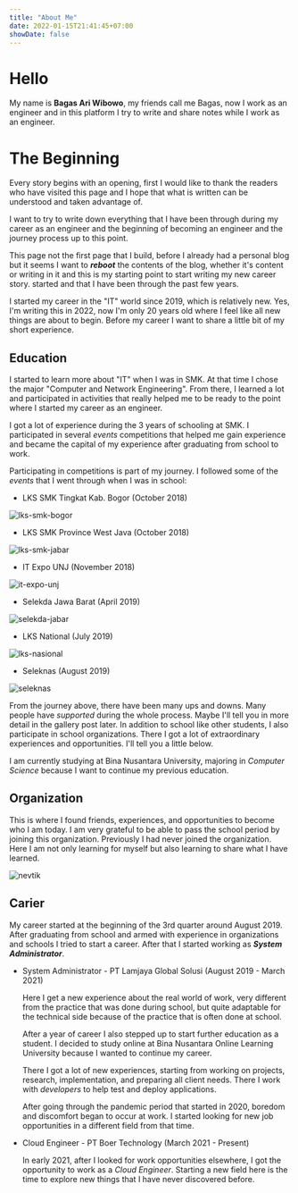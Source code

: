 ```yaml
---
title: "About Me"
date: 2022-01-15T21:41:45+07:00
showDate: false
---
```

# Hello

My name is **Bagas Ari Wibowo**, my friends call me Bagas, now I work as an engineer and in this platform I try to write and share notes while I work as an engineer.

# The Beginning

Every story begins with an opening, first I would like to thank the readers who have visited this page and I hope that what is written can be understood and taken advantage of.

I want to try to write down everything that I have been through during my career as an engineer and the beginning of becoming an engineer and the journey process up to this point.

This page not the first page that I build, before I already had a personal blog but it seems I want to ***reboot*** the contents of the blog, whether it's content or writing in it and this is my starting point to start writing my new career story. started and that I have been through the past few years.

I started my career in the "IT" world since 2019, which is relatively new. Yes, I'm writing this in 2022, now I'm only 20 years old where I feel like all new things are about to begin. Before my career I want to share a little bit of my short experience.

## Education

I started to learn more about "IT" when I was in SMK. At that time I chose the major "Computer and Network Engineering". From there, I learned a lot and participated in activities that really helped me to be ready to the point where I started my career as an engineer.

I got a lot of experience during the 3 years of schooling at SMK. I participated in several *events* competitions that helped me gain experience and became the capital of my experience after graduating from school to work.

Participating in competitions is part of my journey. I followed some of the *events* that I went through when I was in school:

- LKS SMK Tingkat Kab. Bogor (October 2018)

![lks-smk-bogor](/page/lks-kab.jpg)

- LKS SMK Province West Java (October 2018)

![lks-smk-jabar](/page/lks-prov.jpeg)

- IT Expo UNJ (November 2018)

![it-expo-unj](/page/it-expo-unj.jpeg)

- Selekda Jawa Barat (April 2019)

![selekda-jabar](/page/selekda-jabar.jpg)

- LKS National (July 2019)

![lks-nasional](/page/lks-nasional.jpg)

- Seleknas (August 2019)

![seleknas](/page/seleknas.jpg)

From the journey above, there have been many ups and downs. Many people have *supported* during the whole process. Maybe I'll tell you in more detail in the gallery post later. In addition to school like other students, I also participate in school organizations. There I got a lot of extraordinary experiences and opportunities. I'll tell you a little below.

I am currently studying at Bina Nusantara University, majoring in *Computer Science* because I want to continue my previous education.

## Organization

This is where I found friends, experiences, and opportunities to become who I am today. I am very grateful to be able to pass the school period by joining this organization. Previously I had never joined the organization. Here I am not only learning for myself but also learning to share what I have learned.

![nevtik](/page/nevtik.jpg)

## Carier

My career started at the beginning of the 3rd quarter around August 2019. After graduating from school and armed with experience in organizations and schools I tried to start a career. After that I started working as ***System Administrator***.

- System Administrator - PT Lamjaya Global Solusi (August 2019 - March 2021)
  
  Here I get a new experience about the real world of work, very different from the practice that was done during school, but quite adaptable for the technical side because of the practice that is often done at school.

  After a year of career I also stepped up to start further education as a student. I decided to study online at Bina Nusantara Online Learning University because I wanted to continue my career.

  There I got a lot of new experiences, starting from working on projects, research, implementation, and preparing all client needs. There I work with *developers* to help test and deploy applications.

  After going through the pandemic period that started in 2020, boredom and discomfort began to occur at work. I started looking for new job opportunities in a different field from that time.

- Cloud Engineer - PT Boer Technology (March 2021 - Present)
  
  In early 2021, after I looked for work opportunities elsewhere, I got the opportunity to work as a *Cloud Engineer*. Starting a new field here is the time to explore new things that I have never discovered before.
